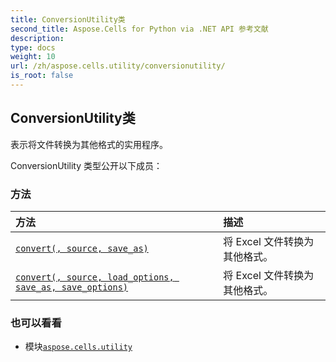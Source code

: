 ```yaml
---
title: ConversionUtility类
second_title: Aspose.Cells for Python via .NET API 参考文献
description:
type: docs
weight: 10
url: /zh/aspose.cells.utility/conversionutility/
is_root: false
---
```

## ConversionUtility类
表示将文件转换为其他格式的实用程序。



ConversionUtility 类型公开以下成员：

### 方法
|方法|描述|
| :- | :- |
| [`convert(, source, save_as)`](/cells/python-net/zh/aspose.cells.utility/conversionutility/convert/#str-str) |将 Excel 文件转换为其他格式。|
| [`convert(, source, load_options, save_as, save_options)`](/cells/python-net/zh/aspose.cells.utility/conversionutility/convert/#str-aspose.cells.loadoptions-str-aspose.cells.saveoptions) |将 Excel 文件转换为其他格式。|



### 也可以看看
* 模块[`aspose.cells.utility`](..)
